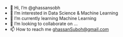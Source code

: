 - 👋 Hi, I’m @ghassansobh
- 👀 I’m interested in Data Science & Machine Learning
- 🌱 I’m currently learning Machine Learning
- 💞️ I’m looking to collaborate on ...
- 📫 How to reach me ghassanSuboh@gmail.com

<!---
ghassansobh/ghassansobh is a ✨ special ✨ repository because its `README.md` (this file) appears on your GitHub profile.
You can click the Preview link to take a look at your changes.
--->
